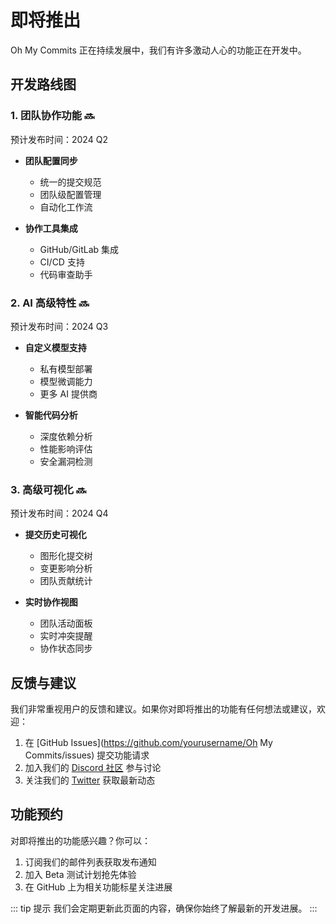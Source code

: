 # 即将推出

Oh My Commits 正在持续发展中，我们有许多激动人心的功能正在开发中。

## 开发路线图

### 1. 团队协作功能 🔜

预计发布时间：2024 Q2

- **团队配置同步**

  - 统一的提交规范
  - 团队级配置管理
  - 自动化工作流

- **协作工具集成**
  - GitHub/GitLab 集成
  - CI/CD 支持
  - 代码审查助手

### 2. AI 高级特性 🔜

预计发布时间：2024 Q3

- **自定义模型支持**

  - 私有模型部署
  - 模型微调能力
  - 更多 AI 提供商

- **智能代码分析**
  - 深度依赖分析
  - 性能影响评估
  - 安全漏洞检测

### 3. 高级可视化 🔜

预计发布时间：2024 Q4

- **提交历史可视化**

  - 图形化提交树
  - 变更影响分析
  - 团队贡献统计

- **实时协作视图**
  - 团队活动面板
  - 实时冲突提醒
  - 协作状态同步

## 反馈与建议

我们非常重视用户的反馈和建议。如果你对即将推出的功能有任何想法或建议，欢迎：

1. 在 [GitHub Issues](https://github.com/yourusername/Oh My Commits/issues) 提交功能请求
2. 加入我们的 [Discord 社区](https://discord.gg/oh-my-commits) 参与讨论
3. 关注我们的 [Twitter](https://twitter.com/oh-my-commits) 获取最新动态

## 功能预约

对即将推出的功能感兴趣？你可以：

1. 订阅我们的邮件列表获取发布通知
2. 加入 Beta 测试计划抢先体验
3. 在 GitHub 上为相关功能标星关注进展

::: tip 提示
我们会定期更新此页面的内容，确保你始终了解最新的开发进展。
:::
